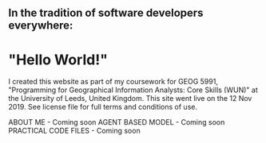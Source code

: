 <h2>In the tradition of software developers everywhere:</h2>
<h1>"Hello World!"</h1>


<p>I created this website as part of my coursework for GEOG 5991, "Programming for Geographical Information Analysts: Core Skills (WUN)" at the University of Leeds, United Kingdom.  This site went live on the 12 Nov 2019. See license file for full terms and conditions of use.</p>


ABOUT ME - Coming soon
AGENT BASED MODEL - Coming soon
PRACTICAL CODE FILES - Coming soon
